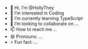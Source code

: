 - 👋 Hi, I’m @HollyThey
- 👀 I’m interested in Coding
- 🌱 I’m currently learning TypeScript
- 💞️ I’m looking to collaborate on ...
- 📫 How to reach me ...
- 😄 Pronouns: ...
- ⚡ Fun fact: ...

<!---
HollyThey/HollyThey is a ✨ special ✨ repository because its `README.md` (this file) appears on your GitHub profile.
You can click the Preview link to take a look at your changes.
--->
